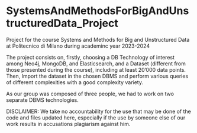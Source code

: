 # SystemsAndMethodsForBigAndUnstructuredData_Project

Project for the course Systems and Methods for Big and Unstructured Data at Politecnico di Milano during academinc year 2023-2024

The project consists on, firstly, choosing a DB Technology of interest among Neo4j, MongoDB, and Elasticsearch, and a Dataset (different from those presented during the course), including at least 20’000 data points. 
Then, Import the dataset in the chosen DBMS and perform various queries of different complexities with a good complexity variety.

As our group was composed of three people, we had to work on two separate DBMS technologies.

DISCLAIMER:
We take no accountability for the use that may be done of the code and files updated here, especially if the use by someone else of our work results in accusations plagiarism against him.
